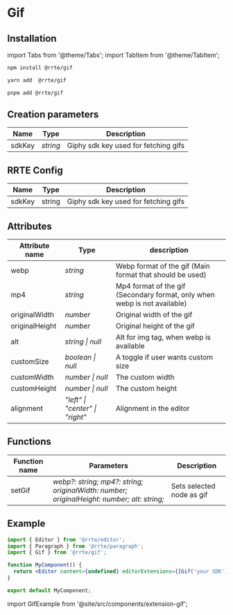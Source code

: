 # Gif

## Installation

import Tabs from '@theme/Tabs';
import TabItem from '@theme/TabItem';

<Tabs>
  <TabItem value="npm" label="npm" default>

```bash
npm install @rrte/gif
```

  </TabItem>
  <TabItem value="yarn" label="yarn">

```bash
yarn add  @rrte/gif
```

  </TabItem>
  <TabItem value="pnpm" label="pnpm">

```bash
pnpm add @rrte/gif
```

  </TabItem>
</Tabs>

## Creation parameters

| Name   | Type     | Description                          |
| ------ | -------- | ------------------------------------ |
| sdkKey | _string_ | Giphy sdk key used for fetching gifs |

## RRTE Config

| Name   | Type   | Description                          |
| ------ | ------ | ------------------------------------ |
| sdkKey | string | Giphy sdk key used for fetching gifs |

## Attributes

| Attribute name | Type                            | description                                                               |
| -------------- | ------------------------------- | ------------------------------------------------------------------------- |
| webp           | _string_                        | Webp format of the gif (Main format that should be used)                  |
| mp4            | _string_                        | Mp4 format of the gif (Secondary format, only when webp is not available) |
| originalWidth  | _number_                        | Original width of the gif                                                 |
| originalHeight | _number_                        | Original height of the gif                                                |
| alt            | _string \| null_                | Alt for img tag, when webp is available                                   |
| customSize     | _boolean \| null_               | A toggle if user wants custom size                                        |
| customWidth    | _number \| null_                | The custom width                                                          |
| customHeight   | _number \| null_                | The custom height                                                         |
| alignment      | _"left" \| "center" \| "right"_ | Alignment in the editor                                                   |

## Functions

| Function name | Parameters                                                                                 | Description               |
| ------------- | ------------------------------------------------------------------------------------------ | ------------------------- |
| setGif        | _webp?: string; mp4?: string; originalWidth: number; originalHeight: number; alt: string;_ | Sets selected node as gif |

## Example

```jsx
import { Editor } from '@rrte/editor';
import { Paragraph } from '@rrte/paragraph';
import { Gif } from '@rrte/gif';

function MyComponent() {
  return <Editor content={undefined} editorExtensions={[Gif('your SDK'), Paragraph()]} />;
}

export default MyComponent;
```

import GifExample from '@site/src/components/extension-gif';

<GifExample />
